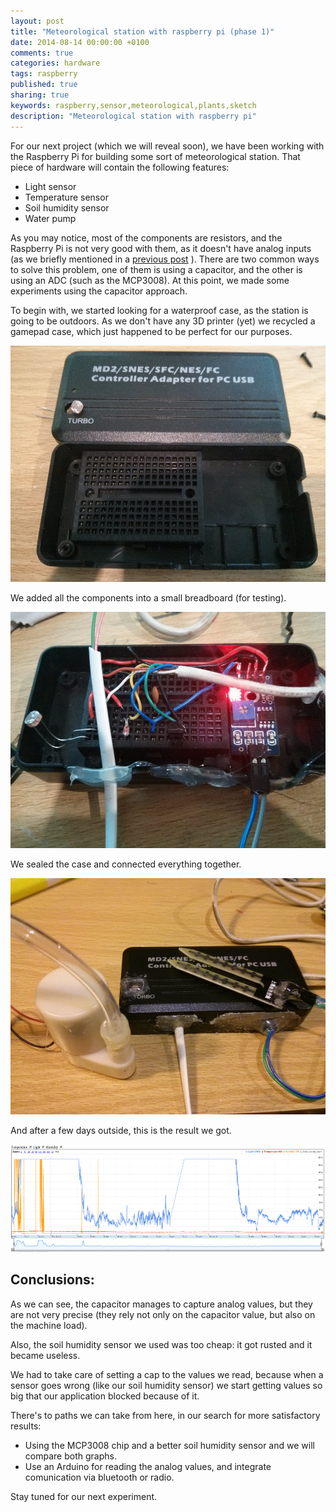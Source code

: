 ```yaml
---
layout: post
title: "Meteorological station with raspberry pi (phase 1)"
date: 2014-08-14 00:00:00 +0100
comments: true
categories: hardware
tags: raspberry
published: true
sharing: true
keywords: raspberry,sensor,meteorological,plants,sketch
description: "Meteorological station with raspberry pi"
---
```


For our next project (which we will reveal soon), we have been working with the Raspberry Pi for building some sort of meteorological station. 
That piece of hardware will contain the following features:

* Light sensor
* Temperature sensor
* Soil humidity sensor
* Water pump

<!--more-->

As you may notice, most of the components are resistors, and the Raspberry Pi is not very good with them, as it doesn't have analog inputs 
(as we briefly mentioned in a [previous post](/blog/2014/07/05/arduino-vs-raspberry-pi/) ).
There are two common ways to solve this problem, one of them is using a capacitor, and the other is using an ADC (such as the MCP3008). 
At this point, we made some experiments using the capacitor approach.

To begin with, we started looking for a waterproof case, as the station is going to be outdoors.
As we don't have any 3D printer (yet) we recycled a gamepad case, which just happened to be perfect for our purposes.

<img src="/images/posts/weather_station/weather_st_phase1_1.jpg" />

We added all the components into a small breadboard (for testing).

<img src="/images/posts/weather_station/weather_st_phase1_2.jpg" />
    
We sealed the case and connected everything together.

<img src="/images/posts/weather_station/weather_st_phase1_3.jpg" />

And after a few days outside, this is the result we got.

<img src="/images/posts/weather_station/graph.png" />

## Conclusions:

As we can see, the capacitor manages to capture analog values, but they are not very precise (they rely not only on the capacitor value, but also on the machine load). 

Also, the soil humidity sensor we used was too cheap: it got rusted and it became useless.

We had to take care of setting a cap to the values we read, because when a sensor goes wrong (like our soil humidity sensor) we start getting values so big that our application blocked because of it.

There's to paths we can take from here, in our search for more satisfactory results:

* Using the MCP3008 chip and a better soil humidity sensor and we will compare both graphs.
* Use an Arduino for reading the analog values, and integrate comunication via bluetooth or radio.

Stay tuned for our next experiment.